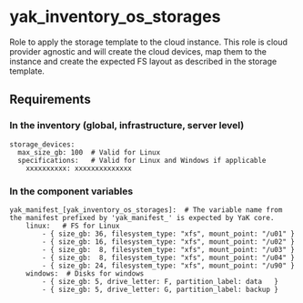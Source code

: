 # yak_inventory_os_storages

Role to apply the storage template to the cloud instance.
This role is cloud provider agnostic and will create the cloud devices, map them to the
instance and create the expected FS layout as described in the storage template.

## Requirements

### In the inventory (global, infrastructure, server level)

```
storage_devices:
  max_size_gb: 100  # Valid for Linux
  specifications:   # Valid for Linux and Windows if applicable
    xxxxxxxxxx: xxxxxxxxxxxxxx
```

### In the component variables

```
yak_manifest_[yak_inventory_os_storages]:  # The variable name from the manifest prefixed by 'yak_manifest_' is expected by YaK core.
    linux:   # FS for Linux
        - { size_gb: 36, filesystem_type: "xfs", mount_point: "/u01" }
        - { size_gb: 16, filesystem_type: "xfs", mount_point: "/u02" }
        - { size_gb:  8, filesystem_type: "xfs", mount_point: "/u03" }
        - { size_gb:  8, filesystem_type: "xfs", mount_point: "/u04" }
        - { size_gb: 24, filesystem_type: "xfs", mount_point: "/u90" }
    windows:  # Disks for windows
        - { size_gb: 5, drive_letter: F, partition_label: data   }
        - { size_gb: 5, drive_letter: G, partition_label: backup }
```
